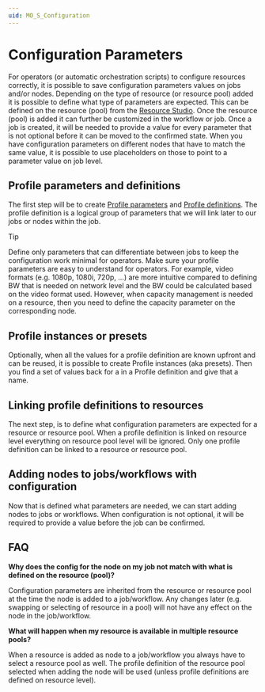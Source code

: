 ```yaml
---
uid: MO_S_Configuration
---
```


# Configuration Parameters

For operators (or automatic orchestration scripts) to configure resources correctly, it is possible to save configuration parameters values on jobs and/or nodes. Depending on the type of resource (or resource pool) added it is possible to define what type of parameters are expected. This can be defined on the resource (pool) from the [Resource Studio](xref:MO_Resource_Studio). Once the resource (pool) is added it can further be customized in the workflow or job. Once a job is created, it will be needed to provide a value for every parameter that is not optional before it can be moved to the confirmed state. When you have configuration parameters on different nodes that have to match the same value, it is possible to use placeholders on those to point to a parameter value on job level.

## Profile parameters and definitions

The first step will be to create [Profile parameters](https://docs.dataminer.services/user-guide/Standard_Apps/SRM/srm_concepts/srm_definitions.html#profile-parameter) and [Profile definitions](https://docs.dataminer.services/user-guide/Standard_Apps/SRM/srm_concepts/srm_definitions.html#profile-definition). The profile definition is a logical group of parameters that we will link later to our jobs or nodes within the job.

> [!TIP]
> Define only parameters that can differentiate between jobs to keep the configuration work minimal for operators. Make sure your profile parameters are easy to understand for operators. For example, video formats (e.g. 1080p, 1080i, 720p, ...) are more intuitive compared to defining BW that is needed on network level and the BW could be calculated based on the video format used. However, when capacity management is needed on a resource, then you need to define the capacity parameter on the corresponding node.

## Profile instances or presets

Optionally, when all the values for a profile definition are known upfront and can be reused, it is possible to create Profile instances (aka presets). Then you find a set of values back for a in a Profile definition and give that a name.

## Linking profile definitions to resources

The next step, is to define what configuration parameters are expected for a resource or resource pool. When a profile definition is linked on resource level everything on resource pool level will be ignored. Only one profile definition can be linked to a resource or resource pool.

## Adding nodes to jobs/workflows with configuration

Now that is defined what parameters are needed, we can start adding nodes to jobs or workflows. When configuration is not optional, it will be required to provide a value before the job can be confirmed.

## FAQ

**Why does the config for the node on my job not match with what is defined on the resource (pool)?**

Configuration parameters are inherited from the resource or resource pool at the time the node is added to a job/workflow. Any changes later (e.g. swapping or selecting of resource in a pool) will not have any effect on the node in the job/workflow.

**What will happen when my resource is available in multiple resource pools?**

When a resource is added as node to a job/workflow you always have to select a resource pool as well. The profile definition of the resource pool selected when adding the node will be used (unless profile definitions are defined on resource level).
